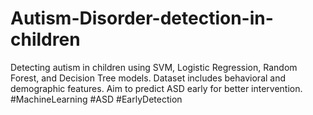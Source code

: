 # Autism-Disorder-detection-in-children
Detecting autism in children using SVM, Logistic Regression, Random Forest, and Decision Tree models. Dataset includes behavioral and demographic features. Aim to predict ASD early for better intervention. #MachineLearning #ASD #EarlyDetection

